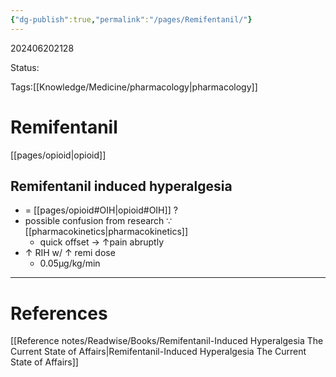 ```yaml
---
{"dg-publish":true,"permalink":"/pages/Remifentanil/"}
---
```



202406202128

Status: 

Tags:[[Knowledge/Medicine/pharmacology\|pharmacology]]

# Remifentanil

[[pages/opioid\|opioid]]

## Remifentanil induced hyperalgesia
- = [[pages/opioid#OIH\|opioid#OIH]] ?
- possible confusion from research ∵ [[pharmacokinetics\|pharmacokinetics]]
	- quick offset → ↑pain abruptly
- ↑ RIH w/ ↑ remi dose
	- 0.05µg/kg/min





___
# References
[[Reference notes/Readwise/Books/Remifentanil-Induced Hyperalgesia The Current State of Affairs\|Remifentanil-Induced Hyperalgesia The Current State of Affairs]]